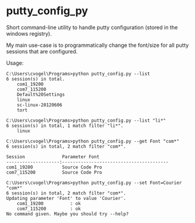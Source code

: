 putty_config_py
===============

Short command-line utility to handle putty configuration (stored in the windows registry).

My main use-case is to programmatically change the font/size for all
putty sessions that are configured.

Usage:

	C:\Users\cvogel\Programs>python putty_config.py --list
	6 session(s) in total.
		com1_19200
		com7_115200
		Default%20Settings
		linux
		sc-linux-20120606
		tort

	C:\Users\cvogel\Programs>python putty_config.py --list "li*"
	6 session(s) in total, 1 match filter "li*".
		linux

	C:\Users\cvogel\Programs>python putty_config.py --get Font "com*"
	6 session(s) in total, 2 match filter "com*".

	Session              Parameter Font
	--------------------:----------------------------------------
	com1_19200           Source Code Pro
	com7_115200          Source Code Pro

	C:\Users\cvogel\Programs>python putty_config.py --set Font=Courier "com*"
	6 session(s) in total, 2 match filter "com*".
	Updating parameter 'Font' to value 'Courier'.
		com1_19200          : ok
		com7_115200         : ok
	No command given. Maybe you should try --help?

